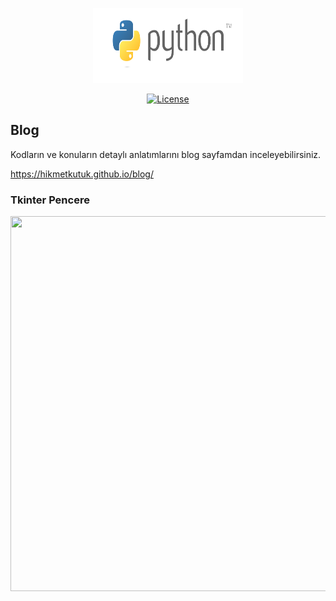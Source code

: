 <p align="center"><img src="/assets/img/python.png" width="240" height="120"></p>

<p align="center">
<a href="https://docs.python.org/3/library/tk.html"><img src="https://poser.pugx.org/laravel/framework/license.svg" alt="License"></a>
</p>


## Blog

Kodların ve konuların detaylı anlatımlarını blog sayfamdan inceleyebilirsiniz.

https://hikmetkutuk.github.io/blog/

### Tkinter Pencere
<p align="center"><img src="/assets/img/python-tkinter.png" width="900" height="600"></p>
